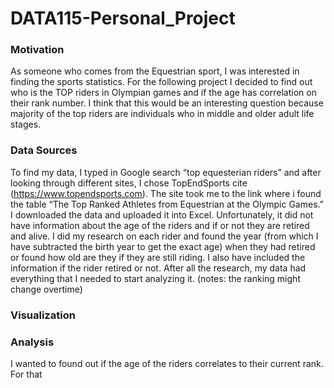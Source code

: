 # DATA115-Personal_Project

### Motivation 
As someone who comes from the Equestrian sport, I was interested in finding the sports statistics. For the following project I decided to find out who is the TOP riders in Olympian games and if the age has correlation on their rank number. I think that this would be an interesting question because majority of the top riders are individuals who in middle and older adult life stages.


### Data Sources
To find my data, I typed in Google search “top equesterian riders” and after looking through different sites, I chose TopEndSports cite (https://www.topendsports.com). The site took me to the link where i found the table “The Top Ranked Athletes from Equestrian at the Olympic Games.” I downloaded the data and uploaded it into Excel. Unfortunately, it did not have information about the age of the riders and if or not they are retired and alive. I did my research on each rider and found the year (from which I have subtracted the birth year to get the exact age) when they had retired or found how old are they if they are still riding. I also have included the information if the rider retired or not. After all the research, my data had everything that I needed to start analyzing it. 
(notes: the ranking might change overtime)

### Visualization



### Analysis
I wanted to found out if the age of the riders correlates to their current rank. For that


